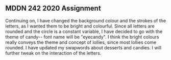 ## MDDN 242 2020 Assignment

Continuing on, I have changed the background colour and the strokes of the letters, as I wanted them to be bright and colourful. Since all letters are rounded and the circle is a constant variable, I have decided to go with the theme of candy-- font name will be "eyecandy". I think the bright colours really conveys the theme and concept of lollies, since most lollies come rounded. I have updated my swapwords about desserts and candies. I will further tweak on the interaction of the letters.
